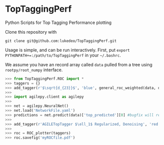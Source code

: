 TopTaggingPerf
==============

Python Scripts for Top Tagging Performance plotting

Clone this repository with 

```
git clone git@github.com:lukedeo/TopTaggingPerf.git
```

Usage is simple, and can be run interactively. First, put `export PYTHONPATH+=:/path/to/TopTaggingPerf` in your `~/.bashrc`. 

We assume you have an record array called `data` pulled from a tree using `rootpy/root_numpy` interface.

```python
>>> from TopTaggingPerf.ROC import *
>>> taggers = {}
>>> add_tagger(r'$\sqrt{d_{23}}$', 'blue', general_roc_weighted(data, data['fjet_SPLIT23_flat'], data['mcevt_weight_flat'], 200000), taggers)
>>>
>>> import agilepy.client as agilepy
>>>
>>> net = agilepy.NeuralNet()
>>> net.load('NetworkFile.yaml')
>>> predictions = net.predict(data)['top_predicted'][0] #bugfix will remove need for the [0]
>>>
>>> add_tagger(r'AGILETopTagger $\ell_1$ Regularized, Denoising', 'red', general_roc_weighted(data, predictions, data['mcevt_weight_flat'], 10000), taggers)
>>>
>>> roc = ROC_plotter(taggers)
>>> roc.savefig('myROCfile.pdf')
```

